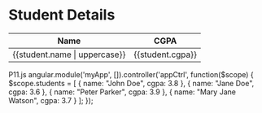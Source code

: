 <!DOCTYPE html>
<html>
<head>
 <title>Student Details</title>
 <script src="https://ajax.googleapis.com/ajax/libs/angularjs/1.8.2/angular.min.js"></script>
</head>
<body ng-app="myApp">
 <h1>Student Details</h1>
 <table>
 <thead>
 <tr>
 <th>Name</th>
 <th>CGPA</th>
 </tr>
 </thead>
 <tbody>
 <tr ng-repeat="student in students">
 <td>{{student.name | uppercase}}</td>
 <td>{{student.cgpa}}</td>
 </tr>
 </tbody>
 </table>
<script src= “P11.js”></script>
</body>
</html>
P11.js
angular.module('myApp', []).controller('appCtrl', function($scope) {
 $scope.students = [
 { name: "John Doe", cgpa: 3.8 },
 { name: "Jane Doe", cgpa: 3.6 },
 { name: "Peter Parker", cgpa: 3.9 },
 { name: "Mary Jane Watson", cgpa: 3.7 }
 ];
});
